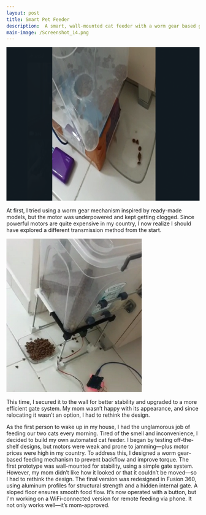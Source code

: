 ```yaml
---
layout: post
title: Smart Pet Feeder
description:  A smart, wall-mounted cat feeder with a worm gear based gate system, designed using Fusion 360. Born out of necessity and a picky cat owner’s aesthetic standards.
main-image: /Screenshot_14.png
---
```


<img src="/_projects/Y.Smart Pet Feeder/Screenshot_12.png" style="height:400px;">

At first, I tried using a worm gear mechanism inspired by ready-made models, but the motor was underpowered and kept getting clogged. Since powerful motors are quite expensive in my country, I now realize I should have explored a different transmission method from the start.

<img src="/_projects/Y.Smart Pet Feeder/Screenshot_13.png" style="height:400px;">

This time, I secured it to the wall for better stability and upgraded to a more efficient gate system. My mom wasn’t happy with its appearance, and since relocating it wasn’t an option, I had to rethink the design.



As the first person to wake up in my house, I had the unglamorous job of feeding our two cats every morning. Tired of the smell and inconvenience, I decided to build my own automated cat feeder.
I began by testing off-the-shelf designs, but motors were weak and prone to jamming—plus motor prices were high in my country. To address this, I designed a worm gear-based feeding mechanism to prevent backflow and improve torque.
The first prototype was wall-mounted for stability, using a simple gate system. However, my mom didn’t like how it looked or that it couldn’t be moved—so I had to rethink the design.
The final version was redesigned in Fusion 360, using aluminum profiles for structural strength and a hidden internal gate. A sloped floor ensures smooth food flow. It’s now operated with a button, but I'm working on a WiFi-connected version for remote feeding via phone.
It not only works well—it’s mom-approved.
